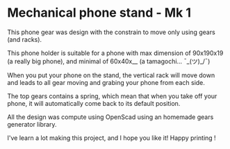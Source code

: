 # Mechanical phone stand -  Mk 1

This phone gear was design with the constrain to move only using gears (and racks).

This phone holder is suitable for a phone with max dimension of 90x190x19 (a really big phone), and minimal of 60x40x__ (a tamagochi… ¯\_(ツ)_/¯)

When you put your phone on the stand, the vertical rack will move down and leads to all gear moving and grabing your phone from each side.

The top gears contains a spring, which mean that when you take off your phone, it will automatically come back to its default position.

All the design was compute using OpenScad using an homemade gears generator library.

I've learn a lot making this project, and I hope you like it!
Happy printing !
